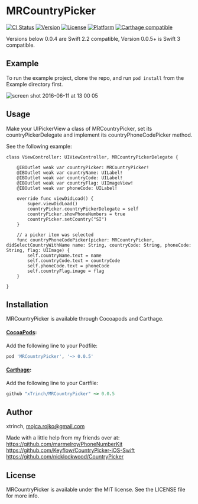 # MRCountryPicker

[![CI Status](http://img.shields.io/travis/xtrinch/MRCountryPicker.svg?style=flat)](https://travis-ci.org/xtrinch/MRCountryPicker)
[![Version](https://img.shields.io/cocoapods/v/MRCountryPicker.svg?style=flat)](http://cocoapods.org/pods/MRCountryPicker)
[![License](https://img.shields.io/cocoapods/l/MRCountryPicker.svg?style=flat)](http://cocoapods.org/pods/MRCountryPicker)
[![Platform](https://img.shields.io/cocoapods/p/MRCountryPicker.svg?style=flat)](http://cocoapods.org/pods/MRCountryPicker)
[![Carthage compatible](https://img.shields.io/badge/Carthage-compatible-4BC51D.svg?style=flat)](https://github.com/Carthage/Carthage)

Versions below 0.0.4 are Swift 2.2 compatible, Version 0.0.5+ is Swift 3 compatible.

## Example

To run the example project, clone the repo, and run `pod install` from the Example directory first.

![screen shot 2016-06-11 at 13 00 05](https://cloud.githubusercontent.com/assets/7256491/15984684/7930c73e-2fd4-11e6-83b8-91d522674a0c.png)

## Usage

Make your UIPickerView a class of MRCountryPicker, set its countryPickerDelegate and implement its countryPhoneCodePicker method.

See the following example: 

```
class ViewController: UIViewController, MRCountryPickerDelegate {

    @IBOutlet weak var countryPicker: MRCountryPicker!
    @IBOutlet weak var countryName: UILabel!
    @IBOutlet weak var countryCode: UILabel!
    @IBOutlet weak var countryFlag: UIImageView!
    @IBOutlet weak var phoneCode: UILabel!
    
    override func viewDidLoad() {
        super.viewDidLoad()
        countryPicker.countryPickerDelegate = self
        countryPicker.showPhoneNumbers = true
        countryPicker.setCountry("SI")
    }
    
    // a picker item was selected
    func countryPhoneCodePicker(picker: MRCountryPicker, didSelectCountryWithName name: String, countryCode: String, phoneCode: String, flag: UIImage) {
        self.countryName.text = name
        self.countryCode.text = countryCode
        self.phoneCode.text = phoneCode
        self.countryFlag.image = flag
    }

}
```

## Installation

MRCountryPicker is available through Cocoapods and Carthage.

#### [CocoaPods](http://cocoapods.org):
Add the following line to your Podfile:

```ruby
pod 'MRCountryPicker', '~> 0.0.5'
```

#### [Carthage](https://github.com/Carthage/Carthage):
Add the following line to your Cartfile:

```ruby
github "xTrinch/MRCountryPicker" ~> 0.0.5
```

## Author

xtrinch, mojca.rojko@gmail.com

Made with a little help from my friends over at:  
https://github.com/marmelroy/PhoneNumberKit  
https://github.com/Keyflow/CountryPicker-iOS-Swift  
https://github.com/nicklockwood/CountryPicker

## License

MRCountryPicker is available under the MIT license. See the LICENSE file for more info.
